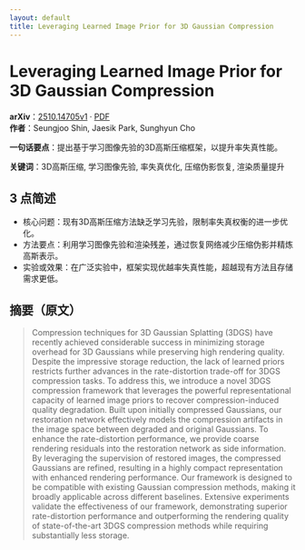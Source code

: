 ```yaml
---
layout: default
title: Leveraging Learned Image Prior for 3D Gaussian Compression
---
```


# Leveraging Learned Image Prior for 3D Gaussian Compression
**arXiv**：[2510.14705v1](https://arxiv.org/abs/2510.14705) · [PDF](https://arxiv.org/pdf/2510.14705.pdf)  
**作者**：Seungjoo Shin, Jaesik Park, Sunghyun Cho  

**一句话要点**：提出基于学习图像先验的3D高斯压缩框架，以提升率失真性能。

**关键词**：3D高斯压缩, 学习图像先验, 率失真优化, 压缩伪影恢复, 渲染质量提升

## 3 点简述
- 核心问题：现有3D高斯压缩方法缺乏学习先验，限制率失真权衡的进一步优化。
- 方法要点：利用学习图像先验和渲染残差，通过恢复网络减少压缩伪影并精炼高斯表示。
- 实验或效果：在广泛实验中，框架实现优越率失真性能，超越现有方法且存储需求更低。

## 摘要（原文）

> Compression techniques for 3D Gaussian Splatting (3DGS) have recently
> achieved considerable success in minimizing storage overhead for 3D Gaussians
> while preserving high rendering quality. Despite the impressive storage
> reduction, the lack of learned priors restricts further advances in the
> rate-distortion trade-off for 3DGS compression tasks. To address this, we
> introduce a novel 3DGS compression framework that leverages the powerful
> representational capacity of learned image priors to recover
> compression-induced quality degradation. Built upon initially compressed
> Gaussians, our restoration network effectively models the compression artifacts
> in the image space between degraded and original Gaussians. To enhance the
> rate-distortion performance, we provide coarse rendering residuals into the
> restoration network as side information. By leveraging the supervision of
> restored images, the compressed Gaussians are refined, resulting in a highly
> compact representation with enhanced rendering performance. Our framework is
> designed to be compatible with existing Gaussian compression methods, making it
> broadly applicable across different baselines. Extensive experiments validate
> the effectiveness of our framework, demonstrating superior rate-distortion
> performance and outperforming the rendering quality of state-of-the-art 3DGS
> compression methods while requiring substantially less storage.

